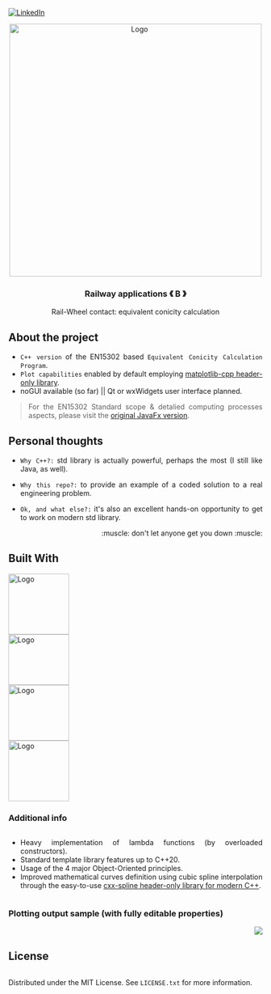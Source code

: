 [![LinkedIn][linkedin-shield]][linkedin-url]

<!-- PROJECT LOGO -->
<div align="center">
  <a align="center">
    <img src="https://github.com/criogenox/B_ECC-Cpp-version_plot-capabilities_noGUI/assets/53323058/ad59ea63-6435-4b13-8efb-74729541e4ef.png" alt="Logo" width="500">
  </a>
  <h3 align="center">Railway applications &#x300A; B &#x300B;</h3>
  <p align="center">
    Rail-Wheel contact: equivalent conicity calculation
  </p>
</div>

## About the project

<div align="justify">
  <p>
    
* `C++ version` of the EN15302 based `Equivalent Conicity Calculation Program`.
* `Plot capabilities` enabled by default employing [matplotlib-cpp header-only library][matplotlib-cpp-url].
* noGUI available (so far) || Qt or wxWidgets user interface planned.
  
> For the EN15302 Standard scope & detalied computing processes aspects, please visit the [original JavaFx version][EEC_java-url].
   </p>
   <div>

## Personal thoughts

<div align="justify">
  <p>
    
* `Why C++?:` std library is actually powerful, perhaps the most (I still like Java, as well).
* `Why this repo?:` to provide an example of a coded solution to a real engineering problem.
* `Ok, and what else?:` it's also an excellent hands-on opportunity to get to work on modern std library.

   </p>
    <p align="right">
    :muscle: don't let anyone get you down :muscle:
  </p> 
   <div>
     
## Built With

<div style="display: flex; flex-direction: column; align=center">
    <img class="img"src="https://github.com/criogenox/B_ECC-Cpp-version_plot-capabilities_noGUI/assets/53323058/476b6682-674f-45e5-ae53-3dfbd75cd5a9.png" alt="Logo" width="120" height="120"/>
    <img class="img"src="https://github.com/criogenox/B_ECC-Cpp-version_plot-capabilities_noGUI/assets/53323058/2f5ceb09-8f4a-4064-a783-8018066c755e.png" alt="Logo" width="120" height="100"/>
    <img class="img"src="https://github.com/criogenox/B_ECC-Cpp-version_plot-capabilities_noGUI/assets/53323058/6870b0b2-403c-49da-b745-5714b08f4a73.png" alt="Logo" width="120" height="110"/>
    <img class="img"src="https://github.com/criogenox/B_ECC-Cpp-version_plot-capabilities_noGUI/assets/53323058/7f7c66db-97e3-49a1-92d9-df41500b54ae.png" alt="Logo" width="120" height="120"/>

### Additional info

* Heavy implementation of lambda functions (by overloaded constructors).
* Standard template library features up to C++20.
* Usage of the 4 major Object-Oriented principles.
* Improved mathematical curves definition using cubic spline interpolation through the easy-to-use [cxx-spline header-only library for modern C++][cxx-spline-url].

###  Plotting output sample (with fully editable properties)

<div align="justify"> 
  <!-- <img align="right" src="https://user-images.githubusercontent.com/53323058/230650942-4c2e0ad4-2d52-46fe-aa67-8860c642e5f6.png" width="500"> -->
<img align="right" src="https://github.com/criogenox/B_ECC-Cpp-version_plot-capabilities_noGUI/assets/53323058/20fb6e2e-8338-4c56-8f62-7a1f6941fb8b.png">
  
</div>

<!-- LICENSE -->
## License

Distributed under the MIT License. See `LICENSE.txt` for more information.

<!-- MARKDOWN LINKS & IMAGES -->
<!-- https://www.markdownguide.org/basic-syntax/#reference-style-links -->
[linkedin-shield]: https://user-images.githubusercontent.com/53323058/230575198-fa1acbf4-8f82-4d8e-b245-3979276bc240.png
[linkedin-url]: https://www.linkedin.com/in/criogenox/
[matplotlib-cpp-url]: https://github.com/lava/matplotlib-cpp/tree/master
[cxx-spline-url]: https://github.com/snsinfu/cxx-spline
[EEC_java-url]: https://github.com/criogenox/B_Equivalent-Conicity-Calculation_ECC
